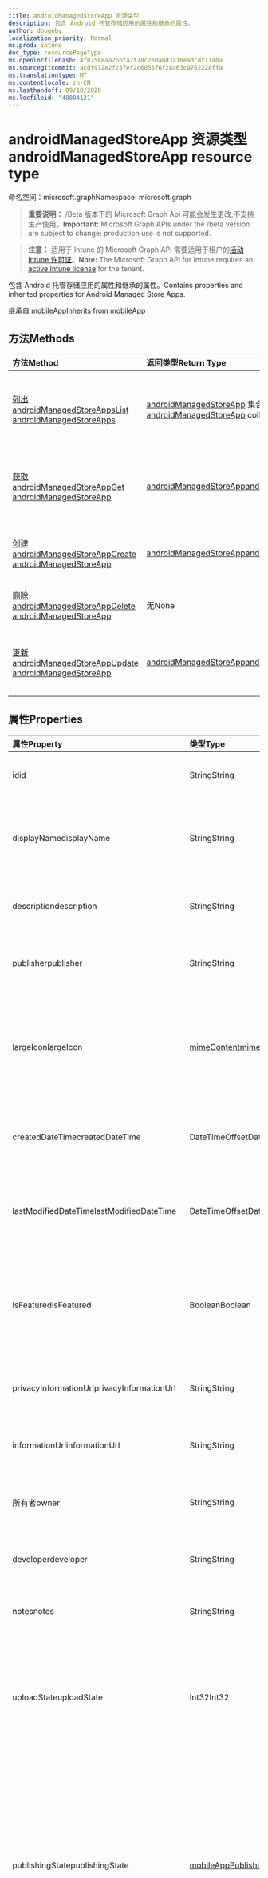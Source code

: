 ```yaml
---
title: androidManagedStoreApp 资源类型
description: 包含 Android 托管存储应用的属性和继承的属性。
author: dougeby
localization_priority: Normal
ms.prod: intune
doc_type: resourcePageType
ms.openlocfilehash: 4f07588aa26bfa2f78c2e0a8d3a10eadcdf11aba
ms.sourcegitcommit: acdf972e2f25fef2c6855f6f28a63c0762228ffa
ms.translationtype: MT
ms.contentlocale: zh-CN
ms.lasthandoff: 09/18/2020
ms.locfileid: "48004121"
---
```

# <a name="androidmanagedstoreapp-resource-type"></a><span data-ttu-id="e4d85-103">androidManagedStoreApp 资源类型</span><span class="sxs-lookup"><span data-stu-id="e4d85-103">androidManagedStoreApp resource type</span></span>

<span data-ttu-id="e4d85-104">命名空间：microsoft.graph</span><span class="sxs-lookup"><span data-stu-id="e4d85-104">Namespace: microsoft.graph</span></span>

> <span data-ttu-id="e4d85-105">**重要说明：** /Beta 版本下的 Microsoft Graph Api 可能会发生更改;不支持生产使用。</span><span class="sxs-lookup"><span data-stu-id="e4d85-105">**Important:** Microsoft Graph APIs under the /beta version are subject to change; production use is not supported.</span></span>

> <span data-ttu-id="e4d85-106">**注意：** 适用于 Intune 的 Microsoft Graph API 需要适用于租户的[活动 Intune 许可证](https://go.microsoft.com/fwlink/?linkid=839381)。</span><span class="sxs-lookup"><span data-stu-id="e4d85-106">**Note:** The Microsoft Graph API for Intune requires an [active Intune license](https://go.microsoft.com/fwlink/?linkid=839381) for the tenant.</span></span>

<span data-ttu-id="e4d85-107">包含 Android 托管存储应用的属性和继承的属性。</span><span class="sxs-lookup"><span data-stu-id="e4d85-107">Contains properties and inherited properties for Android Managed Store Apps.</span></span>


<span data-ttu-id="e4d85-108">继承自 [mobileApp](../resources/intune-shared-mobileapp.md)</span><span class="sxs-lookup"><span data-stu-id="e4d85-108">Inherits from [mobileApp](../resources/intune-shared-mobileapp.md)</span></span>

## <a name="methods"></a><span data-ttu-id="e4d85-109">方法</span><span class="sxs-lookup"><span data-stu-id="e4d85-109">Methods</span></span>
|<span data-ttu-id="e4d85-110">方法</span><span class="sxs-lookup"><span data-stu-id="e4d85-110">Method</span></span>|<span data-ttu-id="e4d85-111">返回类型</span><span class="sxs-lookup"><span data-stu-id="e4d85-111">Return Type</span></span>|<span data-ttu-id="e4d85-112">说明</span><span class="sxs-lookup"><span data-stu-id="e4d85-112">Description</span></span>|
|:---|:---|:---|
|[<span data-ttu-id="e4d85-113">列出 androidManagedStoreApps</span><span class="sxs-lookup"><span data-stu-id="e4d85-113">List androidManagedStoreApps</span></span>](../api/intune-apps-androidmanagedstoreapp-list.md)|<span data-ttu-id="e4d85-114">[androidManagedStoreApp](../resources/intune-apps-androidmanagedstoreapp.md) 集合</span><span class="sxs-lookup"><span data-stu-id="e4d85-114">[androidManagedStoreApp](../resources/intune-apps-androidmanagedstoreapp.md) collection</span></span>|<span data-ttu-id="e4d85-115">列出 [androidManagedStoreApp](../resources/intune-apps-androidmanagedstoreapp.md) 对象的属性和关系。</span><span class="sxs-lookup"><span data-stu-id="e4d85-115">List properties and relationships of the [androidManagedStoreApp](../resources/intune-apps-androidmanagedstoreapp.md) objects.</span></span>|
|[<span data-ttu-id="e4d85-116">获取 androidManagedStoreApp</span><span class="sxs-lookup"><span data-stu-id="e4d85-116">Get androidManagedStoreApp</span></span>](../api/intune-apps-androidmanagedstoreapp-get.md)|[<span data-ttu-id="e4d85-117">androidManagedStoreApp</span><span class="sxs-lookup"><span data-stu-id="e4d85-117">androidManagedStoreApp</span></span>](../resources/intune-apps-androidmanagedstoreapp.md)|<span data-ttu-id="e4d85-118">读取 [androidManagedStoreApp](../resources/intune-apps-androidmanagedstoreapp.md) 对象的属性和关系。</span><span class="sxs-lookup"><span data-stu-id="e4d85-118">Read properties and relationships of the [androidManagedStoreApp](../resources/intune-apps-androidmanagedstoreapp.md) object.</span></span>|
|[<span data-ttu-id="e4d85-119">创建 androidManagedStoreApp</span><span class="sxs-lookup"><span data-stu-id="e4d85-119">Create androidManagedStoreApp</span></span>](../api/intune-apps-androidmanagedstoreapp-create.md)|[<span data-ttu-id="e4d85-120">androidManagedStoreApp</span><span class="sxs-lookup"><span data-stu-id="e4d85-120">androidManagedStoreApp</span></span>](../resources/intune-apps-androidmanagedstoreapp.md)|<span data-ttu-id="e4d85-121">创建新的 [androidManagedStoreApp](../resources/intune-apps-androidmanagedstoreapp.md) 对象。</span><span class="sxs-lookup"><span data-stu-id="e4d85-121">Create a new [androidManagedStoreApp](../resources/intune-apps-androidmanagedstoreapp.md) object.</span></span>|
|[<span data-ttu-id="e4d85-122">删除 androidManagedStoreApp</span><span class="sxs-lookup"><span data-stu-id="e4d85-122">Delete androidManagedStoreApp</span></span>](../api/intune-apps-androidmanagedstoreapp-delete.md)|<span data-ttu-id="e4d85-123">无</span><span class="sxs-lookup"><span data-stu-id="e4d85-123">None</span></span>|<span data-ttu-id="e4d85-124">删除 [androidManagedStoreApp](../resources/intune-apps-androidmanagedstoreapp.md)。</span><span class="sxs-lookup"><span data-stu-id="e4d85-124">Deletes a [androidManagedStoreApp](../resources/intune-apps-androidmanagedstoreapp.md).</span></span>|
|[<span data-ttu-id="e4d85-125">更新 androidManagedStoreApp</span><span class="sxs-lookup"><span data-stu-id="e4d85-125">Update androidManagedStoreApp</span></span>](../api/intune-apps-androidmanagedstoreapp-update.md)|[<span data-ttu-id="e4d85-126">androidManagedStoreApp</span><span class="sxs-lookup"><span data-stu-id="e4d85-126">androidManagedStoreApp</span></span>](../resources/intune-apps-androidmanagedstoreapp.md)|<span data-ttu-id="e4d85-127">更新 [androidManagedStoreApp](../resources/intune-apps-androidmanagedstoreapp.md) 对象的属性。</span><span class="sxs-lookup"><span data-stu-id="e4d85-127">Update the properties of a [androidManagedStoreApp](../resources/intune-apps-androidmanagedstoreapp.md) object.</span></span>|

## <a name="properties"></a><span data-ttu-id="e4d85-128">属性</span><span class="sxs-lookup"><span data-stu-id="e4d85-128">Properties</span></span>
|<span data-ttu-id="e4d85-129">属性</span><span class="sxs-lookup"><span data-stu-id="e4d85-129">Property</span></span>|<span data-ttu-id="e4d85-130">类型</span><span class="sxs-lookup"><span data-stu-id="e4d85-130">Type</span></span>|<span data-ttu-id="e4d85-131">说明</span><span class="sxs-lookup"><span data-stu-id="e4d85-131">Description</span></span>|
|:---|:---|:---|
|<span data-ttu-id="e4d85-132">id</span><span class="sxs-lookup"><span data-stu-id="e4d85-132">id</span></span>|<span data-ttu-id="e4d85-133">String</span><span class="sxs-lookup"><span data-stu-id="e4d85-133">String</span></span>|<span data-ttu-id="e4d85-134">实体的键。</span><span class="sxs-lookup"><span data-stu-id="e4d85-134">Key of the entity.</span></span> <span data-ttu-id="e4d85-135">继承自 [mobileApp](../resources/intune-shared-mobileapp.md)</span><span class="sxs-lookup"><span data-stu-id="e4d85-135">Inherited from [mobileApp](../resources/intune-shared-mobileapp.md)</span></span>|
|<span data-ttu-id="e4d85-136">displayName</span><span class="sxs-lookup"><span data-stu-id="e4d85-136">displayName</span></span>|<span data-ttu-id="e4d85-137">String</span><span class="sxs-lookup"><span data-stu-id="e4d85-137">String</span></span>|<span data-ttu-id="e4d85-138">管理员提供或导入的应用标题。</span><span class="sxs-lookup"><span data-stu-id="e4d85-138">The admin provided or imported title of the app.</span></span> <span data-ttu-id="e4d85-139">继承自 [mobileApp](../resources/intune-shared-mobileapp.md)</span><span class="sxs-lookup"><span data-stu-id="e4d85-139">Inherited from [mobileApp](../resources/intune-shared-mobileapp.md)</span></span>|
|<span data-ttu-id="e4d85-140">description</span><span class="sxs-lookup"><span data-stu-id="e4d85-140">description</span></span>|<span data-ttu-id="e4d85-141">String</span><span class="sxs-lookup"><span data-stu-id="e4d85-141">String</span></span>|<span data-ttu-id="e4d85-142">应用的说明。</span><span class="sxs-lookup"><span data-stu-id="e4d85-142">The description of the app.</span></span> <span data-ttu-id="e4d85-143">继承自 [mobileApp](../resources/intune-shared-mobileapp.md)</span><span class="sxs-lookup"><span data-stu-id="e4d85-143">Inherited from [mobileApp](../resources/intune-shared-mobileapp.md)</span></span>|
|<span data-ttu-id="e4d85-144">publisher</span><span class="sxs-lookup"><span data-stu-id="e4d85-144">publisher</span></span>|<span data-ttu-id="e4d85-145">String</span><span class="sxs-lookup"><span data-stu-id="e4d85-145">String</span></span>|<span data-ttu-id="e4d85-146">应用的发布者。</span><span class="sxs-lookup"><span data-stu-id="e4d85-146">The publisher of the app.</span></span> <span data-ttu-id="e4d85-147">继承自 [mobileApp](../resources/intune-shared-mobileapp.md)</span><span class="sxs-lookup"><span data-stu-id="e4d85-147">Inherited from [mobileApp](../resources/intune-shared-mobileapp.md)</span></span>|
|<span data-ttu-id="e4d85-148">largeIcon</span><span class="sxs-lookup"><span data-stu-id="e4d85-148">largeIcon</span></span>|[<span data-ttu-id="e4d85-149">mimeContent</span><span class="sxs-lookup"><span data-stu-id="e4d85-149">mimeContent</span></span>](../resources/intune-shared-mimecontent.md)|<span data-ttu-id="e4d85-150">要显示在应用详细信息中并用于图标上传的大图标。</span><span class="sxs-lookup"><span data-stu-id="e4d85-150">The large icon, to be displayed in the app details and used for upload of the icon.</span></span> <span data-ttu-id="e4d85-151">继承自 [mobileApp](../resources/intune-shared-mobileapp.md)</span><span class="sxs-lookup"><span data-stu-id="e4d85-151">Inherited from [mobileApp](../resources/intune-shared-mobileapp.md)</span></span>|
|<span data-ttu-id="e4d85-152">createdDateTime</span><span class="sxs-lookup"><span data-stu-id="e4d85-152">createdDateTime</span></span>|<span data-ttu-id="e4d85-153">DateTimeOffset</span><span class="sxs-lookup"><span data-stu-id="e4d85-153">DateTimeOffset</span></span>|<span data-ttu-id="e4d85-154">创建应用的日期和时间。</span><span class="sxs-lookup"><span data-stu-id="e4d85-154">The date and time the app was created.</span></span> <span data-ttu-id="e4d85-155">继承自 [mobileApp](../resources/intune-shared-mobileapp.md)</span><span class="sxs-lookup"><span data-stu-id="e4d85-155">Inherited from [mobileApp](../resources/intune-shared-mobileapp.md)</span></span>|
|<span data-ttu-id="e4d85-156">lastModifiedDateTime</span><span class="sxs-lookup"><span data-stu-id="e4d85-156">lastModifiedDateTime</span></span>|<span data-ttu-id="e4d85-157">DateTimeOffset</span><span class="sxs-lookup"><span data-stu-id="e4d85-157">DateTimeOffset</span></span>|<span data-ttu-id="e4d85-158">上次修改应用的日期和时间。</span><span class="sxs-lookup"><span data-stu-id="e4d85-158">The date and time the app was last modified.</span></span> <span data-ttu-id="e4d85-159">继承自 [mobileApp](../resources/intune-shared-mobileapp.md)</span><span class="sxs-lookup"><span data-stu-id="e4d85-159">Inherited from [mobileApp](../resources/intune-shared-mobileapp.md)</span></span>|
|<span data-ttu-id="e4d85-160">isFeatured</span><span class="sxs-lookup"><span data-stu-id="e4d85-160">isFeatured</span></span>|<span data-ttu-id="e4d85-161">Boolean</span><span class="sxs-lookup"><span data-stu-id="e4d85-161">Boolean</span></span>|<span data-ttu-id="e4d85-162">指示应用是否被管理员标记为特色的值。继承自 [mobileApp](../resources/intune-shared-mobileapp.md)</span><span class="sxs-lookup"><span data-stu-id="e4d85-162">The value indicating whether the app is marked as featured by the admin. Inherited from [mobileApp](../resources/intune-shared-mobileapp.md)</span></span>|
|<span data-ttu-id="e4d85-163">privacyInformationUrl</span><span class="sxs-lookup"><span data-stu-id="e4d85-163">privacyInformationUrl</span></span>|<span data-ttu-id="e4d85-164">String</span><span class="sxs-lookup"><span data-stu-id="e4d85-164">String</span></span>|<span data-ttu-id="e4d85-165">隐私声明 URL。</span><span class="sxs-lookup"><span data-stu-id="e4d85-165">The privacy statement Url.</span></span> <span data-ttu-id="e4d85-166">继承自 [mobileApp](../resources/intune-shared-mobileapp.md)</span><span class="sxs-lookup"><span data-stu-id="e4d85-166">Inherited from [mobileApp](../resources/intune-shared-mobileapp.md)</span></span>|
|<span data-ttu-id="e4d85-167">informationUrl</span><span class="sxs-lookup"><span data-stu-id="e4d85-167">informationUrl</span></span>|<span data-ttu-id="e4d85-168">String</span><span class="sxs-lookup"><span data-stu-id="e4d85-168">String</span></span>|<span data-ttu-id="e4d85-169">详细信息 URL。</span><span class="sxs-lookup"><span data-stu-id="e4d85-169">The more information Url.</span></span> <span data-ttu-id="e4d85-170">继承自 [mobileApp](../resources/intune-shared-mobileapp.md)</span><span class="sxs-lookup"><span data-stu-id="e4d85-170">Inherited from [mobileApp](../resources/intune-shared-mobileapp.md)</span></span>|
|<span data-ttu-id="e4d85-171">所有者</span><span class="sxs-lookup"><span data-stu-id="e4d85-171">owner</span></span>|<span data-ttu-id="e4d85-172">String</span><span class="sxs-lookup"><span data-stu-id="e4d85-172">String</span></span>|<span data-ttu-id="e4d85-173">应用的所有者。</span><span class="sxs-lookup"><span data-stu-id="e4d85-173">The owner of the app.</span></span> <span data-ttu-id="e4d85-174">继承自 [mobileApp](../resources/intune-shared-mobileapp.md)</span><span class="sxs-lookup"><span data-stu-id="e4d85-174">Inherited from [mobileApp](../resources/intune-shared-mobileapp.md)</span></span>|
|<span data-ttu-id="e4d85-175">developer</span><span class="sxs-lookup"><span data-stu-id="e4d85-175">developer</span></span>|<span data-ttu-id="e4d85-176">String</span><span class="sxs-lookup"><span data-stu-id="e4d85-176">String</span></span>|<span data-ttu-id="e4d85-177">应用的开发者。</span><span class="sxs-lookup"><span data-stu-id="e4d85-177">The developer of the app.</span></span> <span data-ttu-id="e4d85-178">继承自 [mobileApp](../resources/intune-shared-mobileapp.md)</span><span class="sxs-lookup"><span data-stu-id="e4d85-178">Inherited from [mobileApp](../resources/intune-shared-mobileapp.md)</span></span>|
|<span data-ttu-id="e4d85-179">notes</span><span class="sxs-lookup"><span data-stu-id="e4d85-179">notes</span></span>|<span data-ttu-id="e4d85-180">String</span><span class="sxs-lookup"><span data-stu-id="e4d85-180">String</span></span>|<span data-ttu-id="e4d85-181">应用的备注。</span><span class="sxs-lookup"><span data-stu-id="e4d85-181">Notes for the app.</span></span> <span data-ttu-id="e4d85-182">继承自 [mobileApp](../resources/intune-shared-mobileapp.md)</span><span class="sxs-lookup"><span data-stu-id="e4d85-182">Inherited from [mobileApp](../resources/intune-shared-mobileapp.md)</span></span>|
|<span data-ttu-id="e4d85-183">uploadState</span><span class="sxs-lookup"><span data-stu-id="e4d85-183">uploadState</span></span>|<span data-ttu-id="e4d85-184">Int32</span><span class="sxs-lookup"><span data-stu-id="e4d85-184">Int32</span></span>|<span data-ttu-id="e4d85-185">上载状态。</span><span class="sxs-lookup"><span data-stu-id="e4d85-185">The upload state.</span></span> <span data-ttu-id="e4d85-186">可能的值包括： 0- `Not Ready` 、1- `Ready` 、2- `Processing` 。</span><span class="sxs-lookup"><span data-stu-id="e4d85-186">Possible values are: 0 - `Not Ready`, 1 - `Ready`, 2 - `Processing`.</span></span> <span data-ttu-id="e4d85-187">继承自 [mobileApp](../resources/intune-shared-mobileapp.md)</span><span class="sxs-lookup"><span data-stu-id="e4d85-187">Inherited from [mobileApp](../resources/intune-shared-mobileapp.md)</span></span>|
|<span data-ttu-id="e4d85-188">publishingState</span><span class="sxs-lookup"><span data-stu-id="e4d85-188">publishingState</span></span>|[<span data-ttu-id="e4d85-189">mobileAppPublishingState</span><span class="sxs-lookup"><span data-stu-id="e4d85-189">mobileAppPublishingState</span></span>](../resources/intune-apps-mobileapppublishingstate.md)|<span data-ttu-id="e4d85-190">应用的发布状态。</span><span class="sxs-lookup"><span data-stu-id="e4d85-190">The publishing state for the app.</span></span> <span data-ttu-id="e4d85-191">除非应用已发布，否则无法分配应用。</span><span class="sxs-lookup"><span data-stu-id="e4d85-191">The app cannot be assigned unless the app is published.</span></span> <span data-ttu-id="e4d85-192">继承自 [mobileApp](../resources/intune-shared-mobileapp.md)。</span><span class="sxs-lookup"><span data-stu-id="e4d85-192">Inherited from [mobileApp](../resources/intune-shared-mobileapp.md).</span></span> <span data-ttu-id="e4d85-193">可取值为：`notPublished`、`processing`、`published`。</span><span class="sxs-lookup"><span data-stu-id="e4d85-193">Possible values are: `notPublished`, `processing`, `published`.</span></span>|
|<span data-ttu-id="e4d85-194">isAssigned</span><span class="sxs-lookup"><span data-stu-id="e4d85-194">isAssigned</span></span>|<span data-ttu-id="e4d85-195">Boolean</span><span class="sxs-lookup"><span data-stu-id="e4d85-195">Boolean</span></span>|<span data-ttu-id="e4d85-196">指示是否至少向一个组分配了应用程序的值。</span><span class="sxs-lookup"><span data-stu-id="e4d85-196">The value indicating whether the app is assigned to at least one group.</span></span> <span data-ttu-id="e4d85-197">继承自 [mobileApp](../resources/intune-shared-mobileapp.md)</span><span class="sxs-lookup"><span data-stu-id="e4d85-197">Inherited from [mobileApp](../resources/intune-shared-mobileapp.md)</span></span>|
|<span data-ttu-id="e4d85-198">roleScopeTagIds</span><span class="sxs-lookup"><span data-stu-id="e4d85-198">roleScopeTagIds</span></span>|<span data-ttu-id="e4d85-199">String collection</span><span class="sxs-lookup"><span data-stu-id="e4d85-199">String collection</span></span>|<span data-ttu-id="e4d85-200">此移动应用的作用域标记 id 列表。</span><span class="sxs-lookup"><span data-stu-id="e4d85-200">List of scope tag ids for this mobile app.</span></span> <span data-ttu-id="e4d85-201">继承自 [mobileApp](../resources/intune-shared-mobileapp.md)</span><span class="sxs-lookup"><span data-stu-id="e4d85-201">Inherited from [mobileApp](../resources/intune-shared-mobileapp.md)</span></span>|
|<span data-ttu-id="e4d85-202">dependentAppCount</span><span class="sxs-lookup"><span data-stu-id="e4d85-202">dependentAppCount</span></span>|<span data-ttu-id="e4d85-203">Int32</span><span class="sxs-lookup"><span data-stu-id="e4d85-203">Int32</span></span>|<span data-ttu-id="e4d85-204">子应用程序的依赖项总数。</span><span class="sxs-lookup"><span data-stu-id="e4d85-204">The total number of dependencies the child app has.</span></span> <span data-ttu-id="e4d85-205">继承自 [mobileApp](../resources/intune-shared-mobileapp.md)</span><span class="sxs-lookup"><span data-stu-id="e4d85-205">Inherited from [mobileApp](../resources/intune-shared-mobileapp.md)</span></span>|
|<span data-ttu-id="e4d85-206">supersedingAppCount</span><span class="sxs-lookup"><span data-stu-id="e4d85-206">supersedingAppCount</span></span>|<span data-ttu-id="e4d85-207">Int32</span><span class="sxs-lookup"><span data-stu-id="e4d85-207">Int32</span></span>|<span data-ttu-id="e4d85-208">此应用程序直接或间接取代的应用程序总数量。</span><span class="sxs-lookup"><span data-stu-id="e4d85-208">The total number of apps this app directly or indirectly supersedes.</span></span> <span data-ttu-id="e4d85-209">继承自 [mobileApp](../resources/intune-shared-mobileapp.md)</span><span class="sxs-lookup"><span data-stu-id="e4d85-209">Inherited from [mobileApp](../resources/intune-shared-mobileapp.md)</span></span>|
|<span data-ttu-id="e4d85-210">supersededAppCount</span><span class="sxs-lookup"><span data-stu-id="e4d85-210">supersededAppCount</span></span>|<span data-ttu-id="e4d85-211">Int32</span><span class="sxs-lookup"><span data-stu-id="e4d85-211">Int32</span></span>|<span data-ttu-id="e4d85-212">此应用程序直接或间接取代的应用程序总数量。</span><span class="sxs-lookup"><span data-stu-id="e4d85-212">The total number of apps this app is directly or indirectly superseded by.</span></span> <span data-ttu-id="e4d85-213">继承自 [mobileApp](../resources/intune-shared-mobileapp.md)</span><span class="sxs-lookup"><span data-stu-id="e4d85-213">Inherited from [mobileApp](../resources/intune-shared-mobileapp.md)</span></span>|
|<span data-ttu-id="e4d85-214">packageId</span><span class="sxs-lookup"><span data-stu-id="e4d85-214">packageId</span></span>|<span data-ttu-id="e4d85-215">String</span><span class="sxs-lookup"><span data-stu-id="e4d85-215">String</span></span>|<span data-ttu-id="e4d85-216">包标识符。</span><span class="sxs-lookup"><span data-stu-id="e4d85-216">The package identifier.</span></span>|
|<span data-ttu-id="e4d85-217">appIdentifier</span><span class="sxs-lookup"><span data-stu-id="e4d85-217">appIdentifier</span></span>|<span data-ttu-id="e4d85-218">String</span><span class="sxs-lookup"><span data-stu-id="e4d85-218">String</span></span>|<span data-ttu-id="e4d85-219">标识名称。</span><span class="sxs-lookup"><span data-stu-id="e4d85-219">The Identity Name.</span></span>|
|<span data-ttu-id="e4d85-220">usedLicenseCount</span><span class="sxs-lookup"><span data-stu-id="e4d85-220">usedLicenseCount</span></span>|<span data-ttu-id="e4d85-221">Int32</span><span class="sxs-lookup"><span data-stu-id="e4d85-221">Int32</span></span>|<span data-ttu-id="e4d85-222">使用中的 VPP 许可证数量。</span><span class="sxs-lookup"><span data-stu-id="e4d85-222">The number of VPP licenses in use.</span></span>|
|<span data-ttu-id="e4d85-223">totalLicenseCount</span><span class="sxs-lookup"><span data-stu-id="e4d85-223">totalLicenseCount</span></span>|<span data-ttu-id="e4d85-224">Int32</span><span class="sxs-lookup"><span data-stu-id="e4d85-224">Int32</span></span>|<span data-ttu-id="e4d85-225">VPP 许可证的总数。</span><span class="sxs-lookup"><span data-stu-id="e4d85-225">The total number of VPP licenses.</span></span>|
|<span data-ttu-id="e4d85-226">appStoreUrl</span><span class="sxs-lookup"><span data-stu-id="e4d85-226">appStoreUrl</span></span>|<span data-ttu-id="e4d85-227">String</span><span class="sxs-lookup"><span data-stu-id="e4d85-227">String</span></span>|<span data-ttu-id="e4d85-228">"播放工作商店" 应用程序 URL。</span><span class="sxs-lookup"><span data-stu-id="e4d85-228">The Play for Work Store app URL.</span></span>|
|<span data-ttu-id="e4d85-229">isPrivate</span><span class="sxs-lookup"><span data-stu-id="e4d85-229">isPrivate</span></span>|<span data-ttu-id="e4d85-230">Boolean</span><span class="sxs-lookup"><span data-stu-id="e4d85-230">Boolean</span></span>|<span data-ttu-id="e4d85-231">指示应用程序是否仅适用于给定企业的用户。</span><span class="sxs-lookup"><span data-stu-id="e4d85-231">Indicates whether the app is only available to a given enterprise's users.</span></span>|
|<span data-ttu-id="e4d85-232">isSystemApp</span><span class="sxs-lookup"><span data-stu-id="e4d85-232">isSystemApp</span></span>|<span data-ttu-id="e4d85-233">Boolean</span><span class="sxs-lookup"><span data-stu-id="e4d85-233">Boolean</span></span>|<span data-ttu-id="e4d85-234">指示应用程序是否为预安装的系统应用程序。</span><span class="sxs-lookup"><span data-stu-id="e4d85-234">Indicates whether the app is a preinstalled system app.</span></span>|
|<span data-ttu-id="e4d85-235">appTracks</span><span class="sxs-lookup"><span data-stu-id="e4d85-235">appTracks</span></span>|<span data-ttu-id="e4d85-236">[androidManagedStoreAppTrack](../resources/intune-apps-androidmanagedstoreapptrack.md) 集合</span><span class="sxs-lookup"><span data-stu-id="e4d85-236">[androidManagedStoreAppTrack](../resources/intune-apps-androidmanagedstoreapptrack.md) collection</span></span>|<span data-ttu-id="e4d85-237">对此企业可见的曲目。</span><span class="sxs-lookup"><span data-stu-id="e4d85-237">The tracks that are visible to this enterprise.</span></span>|
|<span data-ttu-id="e4d85-238">supportsOemConfig</span><span class="sxs-lookup"><span data-stu-id="e4d85-238">supportsOemConfig</span></span>|<span data-ttu-id="e4d85-239">Boolean</span><span class="sxs-lookup"><span data-stu-id="e4d85-239">Boolean</span></span>|<span data-ttu-id="e4d85-240">此应用是否支持 OEMConfig 策略。</span><span class="sxs-lookup"><span data-stu-id="e4d85-240">Whether this app supports OEMConfig policy.</span></span>|

## <a name="relationships"></a><span data-ttu-id="e4d85-241">关系</span><span class="sxs-lookup"><span data-stu-id="e4d85-241">Relationships</span></span>
|<span data-ttu-id="e4d85-242">关系</span><span class="sxs-lookup"><span data-stu-id="e4d85-242">Relationship</span></span>|<span data-ttu-id="e4d85-243">类型</span><span class="sxs-lookup"><span data-stu-id="e4d85-243">Type</span></span>|<span data-ttu-id="e4d85-244">说明</span><span class="sxs-lookup"><span data-stu-id="e4d85-244">Description</span></span>|
|:---|:---|:---|
|<span data-ttu-id="e4d85-245">categories</span><span class="sxs-lookup"><span data-stu-id="e4d85-245">categories</span></span>|<span data-ttu-id="e4d85-246">[mobileAppCategory](../resources/intune-apps-mobileappcategory.md) 集合</span><span class="sxs-lookup"><span data-stu-id="e4d85-246">[mobileAppCategory](../resources/intune-apps-mobileappcategory.md) collection</span></span>|<span data-ttu-id="e4d85-247">此应用的类别列表。</span><span class="sxs-lookup"><span data-stu-id="e4d85-247">The list of categories for this app.</span></span> <span data-ttu-id="e4d85-248">继承自 [mobileApp](../resources/intune-shared-mobileapp.md)</span><span class="sxs-lookup"><span data-stu-id="e4d85-248">Inherited from [mobileApp](../resources/intune-shared-mobileapp.md)</span></span>|
|<span data-ttu-id="e4d85-249">assignments</span><span class="sxs-lookup"><span data-stu-id="e4d85-249">assignments</span></span>|<span data-ttu-id="e4d85-250">[mobileAppAssignment](../resources/intune-apps-mobileappassignment.md) 集合</span><span class="sxs-lookup"><span data-stu-id="e4d85-250">[mobileAppAssignment](../resources/intune-apps-mobileappassignment.md) collection</span></span>|<span data-ttu-id="e4d85-251">此移动应用的组分配的列表。</span><span class="sxs-lookup"><span data-stu-id="e4d85-251">The list of group assignments for this mobile app.</span></span> <span data-ttu-id="e4d85-252">继承自 [mobileApp](../resources/intune-shared-mobileapp.md)</span><span class="sxs-lookup"><span data-stu-id="e4d85-252">Inherited from [mobileApp](../resources/intune-shared-mobileapp.md)</span></span>|
|<span data-ttu-id="e4d85-253">installSummary</span><span class="sxs-lookup"><span data-stu-id="e4d85-253">installSummary</span></span>|[<span data-ttu-id="e4d85-254">mobileAppInstallSummary</span><span class="sxs-lookup"><span data-stu-id="e4d85-254">mobileAppInstallSummary</span></span>](../resources/intune-apps-mobileappinstallsummary.md)|<span data-ttu-id="e4d85-255">移动应用安装摘要。</span><span class="sxs-lookup"><span data-stu-id="e4d85-255">Mobile App Install Summary.</span></span> <span data-ttu-id="e4d85-256">继承自 [mobileApp](../resources/intune-shared-mobileapp.md)</span><span class="sxs-lookup"><span data-stu-id="e4d85-256">Inherited from [mobileApp](../resources/intune-shared-mobileapp.md)</span></span>|
|<span data-ttu-id="e4d85-257">deviceStatuses</span><span class="sxs-lookup"><span data-stu-id="e4d85-257">deviceStatuses</span></span>|<span data-ttu-id="e4d85-258">[mobileAppInstallStatus](../resources/intune-apps-mobileappinstallstatus.md) 集合</span><span class="sxs-lookup"><span data-stu-id="e4d85-258">[mobileAppInstallStatus](../resources/intune-apps-mobileappinstallstatus.md) collection</span></span>|<span data-ttu-id="e4d85-259">此移动应用程序的安装状态列表。</span><span class="sxs-lookup"><span data-stu-id="e4d85-259">The list of installation states for this mobile app.</span></span> <span data-ttu-id="e4d85-260">继承自 [mobileApp](../resources/intune-shared-mobileapp.md)</span><span class="sxs-lookup"><span data-stu-id="e4d85-260">Inherited from [mobileApp](../resources/intune-shared-mobileapp.md)</span></span>|
|<span data-ttu-id="e4d85-261">userStatuses</span><span class="sxs-lookup"><span data-stu-id="e4d85-261">userStatuses</span></span>|<span data-ttu-id="e4d85-262">[userAppInstallStatus](../resources/intune-apps-userappinstallstatus.md) 集合</span><span class="sxs-lookup"><span data-stu-id="e4d85-262">[userAppInstallStatus](../resources/intune-apps-userappinstallstatus.md) collection</span></span>|<span data-ttu-id="e4d85-263">此移动应用程序的安装状态列表。</span><span class="sxs-lookup"><span data-stu-id="e4d85-263">The list of installation states for this mobile app.</span></span> <span data-ttu-id="e4d85-264">继承自 [mobileApp](../resources/intune-shared-mobileapp.md)</span><span class="sxs-lookup"><span data-stu-id="e4d85-264">Inherited from [mobileApp](../resources/intune-shared-mobileapp.md)</span></span>|
|<span data-ttu-id="e4d85-265">相互</span><span class="sxs-lookup"><span data-stu-id="e4d85-265">relationships</span></span>|<span data-ttu-id="e4d85-266">[mobileAppRelationship](../resources/intune-apps-mobileapprelationship.md) 集合</span><span class="sxs-lookup"><span data-stu-id="e4d85-266">[mobileAppRelationship](../resources/intune-apps-mobileapprelationship.md) collection</span></span>|<span data-ttu-id="e4d85-267">此应用程序的直接关系集。</span><span class="sxs-lookup"><span data-stu-id="e4d85-267">The set of direct relationships for this app.</span></span> <span data-ttu-id="e4d85-268">继承自 [mobileApp](../resources/intune-shared-mobileapp.md)</span><span class="sxs-lookup"><span data-stu-id="e4d85-268">Inherited from [mobileApp](../resources/intune-shared-mobileapp.md)</span></span>|

## <a name="json-representation"></a><span data-ttu-id="e4d85-269">JSON 表示形式</span><span class="sxs-lookup"><span data-stu-id="e4d85-269">JSON Representation</span></span>
<span data-ttu-id="e4d85-270">下面是资源的 JSON 表示形式。</span><span class="sxs-lookup"><span data-stu-id="e4d85-270">Here is a JSON representation of the resource.</span></span>
<!-- {
  "blockType": "resource",
  "keyProperty": "id",
  "@odata.type": "microsoft.graph.androidManagedStoreApp"
}
-->
``` json
{
  "@odata.type": "#microsoft.graph.androidManagedStoreApp",
  "id": "String (identifier)",
  "displayName": "String",
  "description": "String",
  "publisher": "String",
  "largeIcon": {
    "@odata.type": "microsoft.graph.mimeContent",
    "type": "String",
    "value": "binary"
  },
  "createdDateTime": "String (timestamp)",
  "lastModifiedDateTime": "String (timestamp)",
  "isFeatured": true,
  "privacyInformationUrl": "String",
  "informationUrl": "String",
  "owner": "String",
  "developer": "String",
  "notes": "String",
  "uploadState": 1024,
  "publishingState": "String",
  "isAssigned": true,
  "roleScopeTagIds": [
    "String"
  ],
  "dependentAppCount": 1024,
  "supersedingAppCount": 1024,
  "supersededAppCount": 1024,
  "packageId": "String",
  "appIdentifier": "String",
  "usedLicenseCount": 1024,
  "totalLicenseCount": 1024,
  "appStoreUrl": "String",
  "isPrivate": true,
  "isSystemApp": true,
  "appTracks": [
    {
      "@odata.type": "microsoft.graph.androidManagedStoreAppTrack",
      "trackId": "String",
      "trackAlias": "String"
    }
  ],
  "supportsOemConfig": true
}
```






